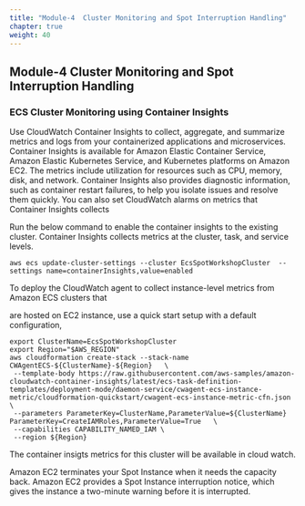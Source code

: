 ```yaml
---
title: "Module-4  Cluster Monitoring and Spot Interruption Handling"
chapter: true
weight: 40
---
```


## **Module-4  Cluster Monitoring and Spot Interruption Handling**

### ECS Cluster Monitoring using Container Insights

Use CloudWatch Container Insights to collect, aggregate, and summarize metrics and logs from your containerized applications and microservices. Container Insights is available for Amazon Elastic Container Service, Amazon Elastic Kubernetes Service, and Kubernetes platforms on Amazon EC2. The metrics include utilization for resources such as CPU, memory, disk, and network. Container Insights also provides diagnostic information, such as container restart failures, to help you isolate issues and resolve them quickly. You can also set CloudWatch alarms on metrics that Container Insights collects 

Run the below command to enable the container insights to the existing cluster. Container Insights collects metrics at the cluster, task, and service levels.

```
aws ecs update-cluster-settings --cluster EcsSpotWorkshopCluster  --settings name=containerInsights,value=enabled
```

To deploy the CloudWatch agent to collect instance-level metrics from Amazon ECS clusters that

are hosted on EC2 instance, use a quick start setup with a default configuration,

```
export ClusterName=EcsSpotWorkshopCluster
export Region="$AWS_REGION"
aws cloudformation create-stack --stack-name CWAgentECS-${ClusterName}-${Region}   \
 --template-body https://raw.githubusercontent.com/aws-samples/amazon-cloudwatch-container-insights/latest/ecs-task-definition-templates/deployment-mode/daemon-service/cwagent-ecs-instance-metric/cloudformation-quickstart/cwagent-ecs-instance-metric-cfn.json  \
 --parameters ParameterKey=ClusterName,ParameterValue=${ClusterName} ParameterKey=CreateIAMRoles,ParameterValue=True   \
 --capabilities CAPABILITY_NAMED_IAM \
 --region ${Region}
```

The container insigts metrics for this cluster will be available in cloud watch.

Amazon EC2 terminates your Spot Instance when it needs the capacity back. Amazon EC2 provides a Spot Instance interruption notice, which gives the instance a two-minute warning before it is interrupted.
